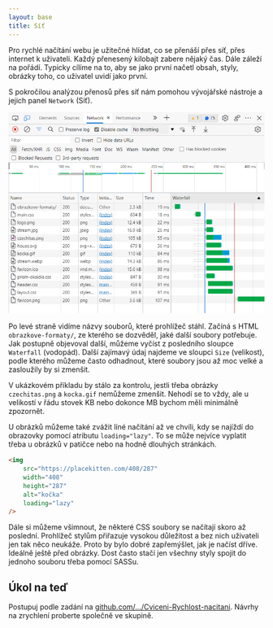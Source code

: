 ```yaml
---
layout: base
title: Síť
---
```


Pro rychlé načítání webu je užitečné hlídat, co se přenáší přes síť, přes internet k uživateli. Každý přenesený kilobajt zabere nějaký čas. Dále záleží na pořádí. Typicky cílíme na to, aby se jako první načetl obsah, styly, obrázky toho, co uživatel uvidí jako první.

S pokročilou analýzou přenosů přes síť nám pomohou vývojářské nástroje a jejich panel `Network` (Síť).

![Network panel](static/screenshots/network-panel.png)

Po levé straně vidíme názvy souborů, které prohlížeč stáhl. Začíná s HTML `obrazkove-formaty/`, ze kterého se dozvěděl, jaké další soubory potřebuje. Jak postupně objevoval další, můžeme vyčíst z posledního sloupce `Waterfall` (vodopád). Další zajímavý údaj najdeme ve sloupci `Size` (velikost), podle kterého můžeme často odhadnout, které soubory jsou až moc velké a zasloužily by si zmenšit.

V ukázkovém příkladu by stálo za kontrolu, jestli třeba obrázky `czechitas.png` a `kocka.gif` nemůžeme zmenšit. Nehodí se to vždy, ale u velikostí v řádu stovek KB nebo dokonce MB bychom měli minimálně zpozornět.

U obrázků můžeme také zvážit líné načítání až ve chvíli, kdy se najíždí do obrazovky pomocí atributu `loading="lazy"`. To se může nejvíce vyplatit třeba u obrázků v patičce nebo na hodně dlouhých stránkách.

```html
<img
	src="https://placekitten.com/408/287"
	width="408"
	height="287"
	alt="kočka"
	loading="lazy"
/>
```

Dále si můžeme všimnout, že některé CSS soubory se načítají skoro až poslední. Prohlížeč stylům přiřazuje vysokou důležitost a bez nich uživateli jen tak něco neukáže. Proto by bylo dobré zapřemýšlet, jak je načíst dříve. Ideálně ještě před obrázky. Dost často stačí jen všechny styly spojit do jednoho souboru třeba pomocí SASSu.

## Úkol na teď

Postupuj podle zadání na [github.com/…/Cviceni-Rychlost-nacitani](https://github.com/Czechitas-podklady-WEB/Cviceni-Rychlost-nacitani). Návrhy na zrychlení proberte společně ve skupině.
